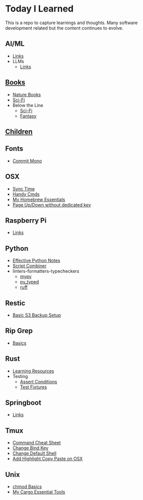 # Today I Learned

This is a repo to capture learnings and thoughts. Many software development related but the content continues to evolve.

## AI/ML
- [Links](aiml/links.md)
- LLMs
  - [Links](aiml/llms/links.md)

## [Books](books/README.md)
- [Nature Books](books/nature-nf.md)
- [Sci-Fi](books/scifi-f.md)
- Below the Line
  - [Sci-Fi](books/below-the-line/scifi-f.md)
  - [Fantasy](books/below-the-line/fantasy-f.md)

## [Children](children/README.md)

## Fonts
- [Commit Mono](fonts/commitmono.md)

## OSX
- [Sync Time](osx/force-time-to-sync.md)
- [Handy Cmds](osx/handy-osx-cmd-line-tools.md)
- [My Homebrew Essentials](osx/my-brew-essentials.md)
- [Page Up/Down without dedicated key](osx/page-up-down-mac-keyboard.md)

## Raspberry Pi
- [Links](pi/links.md)

## Python
- [Effective Python Notes](python/effective-python.md)
- [Script Combiner](python/combine-scripts-into-one-file.md)
- linters-formatters-typecheckers
  - [mypy](python/linters-formaters-typecheckers/mypy.md)
  - [py_typed](python/linters-formaters-typecheckers/py_typed_file.md)
  - [ruff](python/linters-formaters-typecheckers/ruff.md)

## Restic
- [Basic S3 Backup Setup](restic/basic-backup-setup.md)

## Rip Grep
- [Basics](ripgrep/basics.md)

## Rust
- [Learning Resources](rust/learning-links.md)
- Testing
  - [Assert Conditions](rust/testing/assert-conditions.md)
  - [Test Fixtures](rust/testing/test-fixtures.md)

## Springboot
- [Links](springboot/links.md)

## Tmux
- [Command Cheat Sheet](tmux/cmd-cheat-sheet.md)
- [Change Bind Key](tmux/change-bind-key.md)
- [Change Default Shell](tmux/change-default-shell.md)
- [Add Highlight Copy Paste on OSX](tmux/add-highlight-copy-paste-osx.md)

## Unix
- [chmod Basics](unix/chmod-basics.md)
- [My Cargo Essential Tools](unix/my-cargo-essentials.md)
